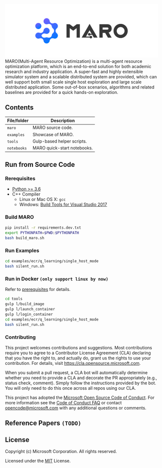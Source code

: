 ![MARO LOGO](./docs/source/images/logo.svg)
MARO(Multi-Agent Resource Optimization) is a multi-agent resource optimization platform, which is an end-to-end solution for both academic research and industry application. A super-fast and highly extensible simulator system and a scalable distributed system are provided, which can well support both small scale single host exploration and large scale distributed application. Some out-of-box scenarios, algorithms and related baselines are provided for a quick hands-on exploration.

## Contents

| File/folder       | Description                                |
|-------------------|--------------------------------------------|
| `maro`            | MARO source code.                          |
| `examples`        | Showcase of MARO.                          |
| `tools`           | Gulp-based helper scripts.                 |
| `notebooks`       | MARO quick-start notebooks.                |

## Run from Source Code
### Rerequisites
- [Python >= 3.6](https://www.python.org/downloads/)
- C++ Compiler
    - Linux or Mac OS X: `gcc`
    - Windows: [Build Tools for Visual Studio 2017](https://visualstudio.microsoft.com/thank-you-downloading-visual-studio/?sku=BuildTools&rel=15)

### Build MARO

```sh
pip install -r requirements.dev.txt
export PYTHONPATH=$PWD:$PYTHONPATH
bash build_maro.sh
```

### Run Examples

```sh
cd examples/ecr/q_learning/single_host_mode
bash silent_run.sh
```

### Run in Docker `(only support linux by now)`
Refer to [prerequisites](./tools/README.md) for details.

```sh
cd tools
gulp l/build_image
gulp l/launch_container
gulp l/login_container
cd examples/ecr/q_learning/single_host_mode
bash silent_run.sh
```

### Contributing

This project welcomes contributions and suggestions.  Most contributions require you to agree to a
Contributor License Agreement (CLA) declaring that you have the right to, and actually do, grant us
the rights to use your contribution. For details, visit https://cla.opensource.microsoft.com.

When you submit a pull request, a CLA bot will automatically determine whether you need to provide
a CLA and decorate the PR appropriately (e.g., status check, comment). Simply follow the instructions
provided by the bot. You will only need to do this once across all repos using our CLA.

This project has adopted the [Microsoft Open Source Code of Conduct](https://opensource.microsoft.com/codeofconduct/).
For more information see the [Code of Conduct FAQ](https://opensource.microsoft.com/codeofconduct/faq/) or
contact [opencode@microsoft.com](mailto:opencode@microsoft.com) with any additional questions or comments.

## Reference Papers `(TODO)`
<!-- TODO -->

## License

Copyright (c) Microsoft Corporation. All rights reserved.

Licensed under the [MIT](./LICENSE) License.
